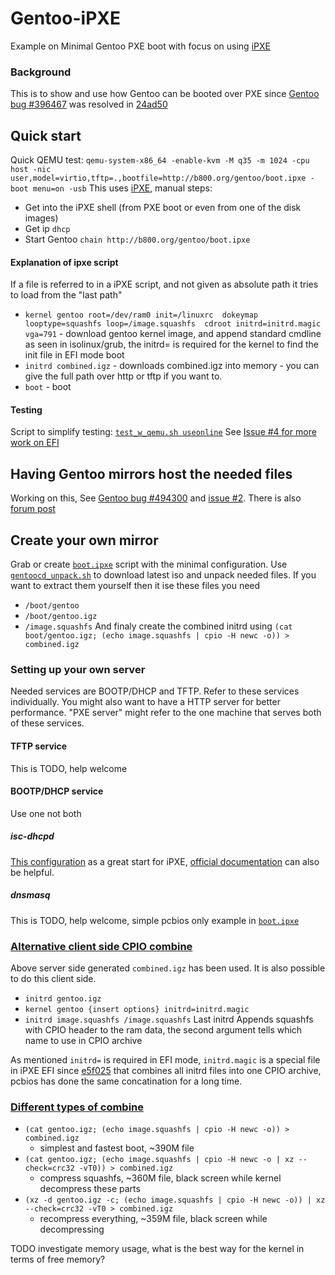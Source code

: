 # Gentoo-iPXE
Example on Minimal Gentoo PXE boot with focus on using [iPXE](http://ipxe.org)

### Background
This is to show and use how Gentoo can be booted over PXE since [Gentoo bug #396467](https://bugs.gentoo.org/396467) was resolved
in [24ad50](https://github.com/gentoo/genkernel/commit/24ad5065fa856389ee9b058f57adffbe752da157)

## Quick start
Quick QEMU test: `qemu-system-x86_64 -enable-kvm -M q35 -m 1024 -cpu host -nic user,model=virtio,tftp=.,bootfile=http://b800.org/gentoo/boot.ipxe -boot menu=on -usb`
This uses [iPXE](http://boot.ipxe.org), manual steps:
* Get into the iPXE shell (from PXE boot or even from one of the disk images)
* Get ip `dhcp`
* Start Gentoo `chain http://b800.org/gentoo/boot.ipxe`

#### Explanation of ipxe script
If a file is referred to in a iPXE script, and not given as absolute path it tries to load from the "last path"
* `kernel gentoo root=/dev/ram0 init=/linuxrc  dokeymap looptype=squashfs loop=/image.squashfs  cdroot initrd=initrd.magic vga=791` - download gentoo kernel image, and append standard cmdline as seen in isolinux/grub, the initrd= is required for the kernel to find the init file in EFI mode boot
* `initrd combined.igz` - downloads combined.igz into memory - you can give the full path over http or tftp if you want to.
* `boot` - boot

#### Testing
Script to simplify testing: [`test_w_qemu.sh useonline`](test_w_qemu.sh)
See [Issue #4 for more work on EFI](https://github.com/NiKiZe/Gentoo-iPXE/issues/4)

## Having Gentoo mirrors host the needed files
Working on this, See [Gentoo bug #494300](https://bugs.gentoo.org/494300) and [issue #2](https://github.com/NiKiZe/Gentoo-iPXE/issues/2). There is also [forum post](https://forums.gentoo.org/viewtopic-p-8636881.html#8636881)

## Create your own mirror
Grab or create [`boot.ipxe`](boot.ipxe) script with the minimal configuration.
Use [`gentoocd_unpack.sh`](gentoocd_unpack.sh) to download latest iso and unpack needed files.
If you want to extract them yourself then it ise these files you need
* `/boot/gentoo`
* `/boot/gentoo.igz`
* `/image.squashfs`
And finaly create the combined initrd using `(cat boot/gentoo.igz; (echo image.squashfs | cpio -H newc -o)) > combined.igz`

### Setting up your own server
Needed services are BOOTP/DHCP and TFTP. Refer to these services individually.
You might also want to have a HTTP server for better performance.
"PXE server" might refer to the one machine that serves both of these services.
#### TFTP service
This is TODO, help welcome
#### BOOTP/DHCP service
Use one not both
##### isc-dhcpd
[This configuration](https://gist.github.com/robinsmidsrod/4008017) as a great start for iPXE, [official documentation](https://ipxe.org/howto/chainloading#breaking_the_infinite_loop) can also be helpful.
##### dnsmasq
This is TODO, help welcome, simple pcbios only example in [`boot.ipxe`](boot.ipxe)

### [Alternative client side CPIO combine](altcombine.ipxe)
Above server side generated `combined.igz` has been used. It is also possible to do this client side.
* `initrd gentoo.igz`
* `kernel gentoo {insert options} initrd=initrd.magic`
* `initrd image.squashfs /image.squashfs`
Last initrd Appends squashfs with CPIO header to the ram data, the second argument tells which name to use in CPIO archive

As mentioned `initrd=` is required in EFI mode, `initrd.magic` is a special file in iPXE EFI since [e5f025](https://github.com/ipxe/ipxe/commit/e5f02551735922eb235388bff08249a6f31ded3d) that combines all initrd files into one CPIO archive, pcbios has done the same concatination for a long time.

### [Different types of combine](combined.ipxe)
* `(cat gentoo.igz; (echo image.squashfs | cpio -H newc -o)) > combined.igz`
  - simplest and fastest boot, ~390M file
* `(cat gentoo.igz; (echo image.squashfs | cpio -H newc -o | xz --check=crc32 -vT0)) > combined.igz`
  - compress squashfs, ~360M file, black screen while kernel decompress these parts
* `(xz -d gentoo.igz -c; (echo image.squashfs | cpio -H newc -o)) | xz --check=crc32 -vT0 > combined.igz`
  - recompress everything, ~359M file, black screen while decompressing

TODO investigate memory usage, what is the best way for the kernel in terms of free memory?
